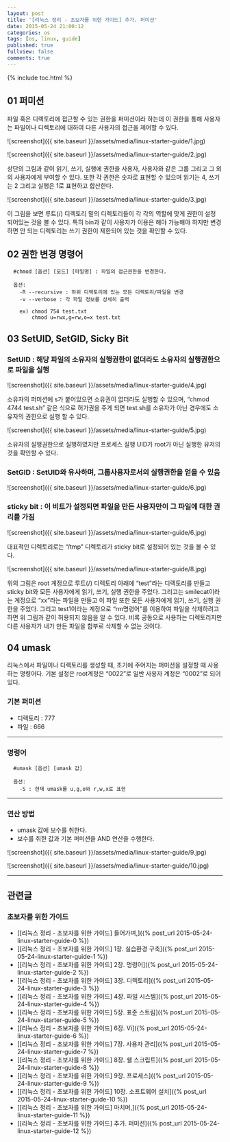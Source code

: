 ```yaml
---
layout: post
title: '[리눅스 정리 - 초보자를 위한 가이드] 추가. 퍼미션'
date: 2015-05-24 21:00:12
categories: os
tags: [os, linux, guide]
published: true
fullview: false
comments: true
---
```


{% include toc.html %}

## 01 퍼미션

파일 혹은 디렉토리에 접근할 수 있는 권한을 퍼미션이라 하는데 이 권한을 통해 사용자는 파일이나 디렉토리에 대하여 다른 사용자의 접근을 제어할 수 있다.

![screenshot]({{ site.baseurl }}/assets/media/linux-starter-guide/1.jpg)

![screenshot]({{ site.baseurl }}/assets/media/linux-starter-guide/2.jpg)

상단의 그림과 같이 읽기, 쓰기, 실행에 권한을 사용자, 사용자와 같은 그룹 그리고 그 외의 사용자에게 부여할 수 있다. 또한 각 권한은 숫자로 표현할 수 있으며 읽기는 4, 쓰기는 2 그리고 실행은 1로 표현하고 합산한다.

![screenshot]({{ site.baseurl }}/assets/media/linux-starter-guide/3.jpg)

이 그림을 보면 루트(/) 디렉토리 밑의 디렉토리들이 각 각의 역할에 맞게 권한이 설정 되어있는 것을 볼 수 있다. 특히 bin과 같이 사용자가 이용은 해야 가능해야 하지만 변경하면 안 되는 디렉토리는 쓰기 권한이 제한되어 있는 것을 확인할 수 있다.


## 02 권한 변경 명령어

      #chmod [옵션] [모드] [파일명] : 파일의 접근권한을 변경한다.

      옵션:
      	-R --recursive : 하위 디렉토리에 있는 모든 디렉토리/파일을 변경
      	-v --verbose : 각 파일 정보를 상세히 출력

      	ex) chmod 754 test.txt
          	chmod u=rwx,g=rw,o=x test.txt


## 03 SetUID, SetGID, Sicky Bit

### SetUID : 해당 파일의 소유자의 실행권한이 없더라도 소유자의 실행권한으로 파일을 실행

![screenshot]({{ site.baseurl }}/assets/media/linux-starter-guide/4.jpg)

소유자의 퍼미션에 s가 붙어있으면 소유권이 없더라도 실행할 수 있으며, “chmod 4744 test.sh” 같은 식으로 허가권을 주게 되면 test.sh를 소유자가 아닌 경우에도 소유자의 권한으로 실행 할 수 있다.

![screenshot]({{ site.baseurl }}/assets/media/linux-starter-guide/5.jpg)

소유자의 실행권한으로 실행하였지만 프로세스 실행 UID가 root가 아닌 실행한 유저의 것을 확인할 수 있다.

### SetGID : SetUID와 유사하며, 그룹사용자로서의 실행권한을 얻을 수 있음 

![screenshot]({{ site.baseurl }}/assets/media/linux-starter-guide/6.jpg)

### sticky bit : 이 비트가 설정되면 파일을 만든 사용자만이 그 파일에 대한 권리를 가짐

![screenshot]({{ site.baseurl }}/assets/media/linux-starter-guide/6.jpg)

대표적인 디렉토리로는 “/tmp” 디렉토리가 sticky bit로 설정되어 있는 것을 볼 수 있다.

![screenshot]({{ site.baseurl }}/assets/media/linux-starter-guide/8.jpg)

위의 그림은 root 계정으로 루트(/) 디렉토리 아래에 “test”라는 디렉토리를 만들고 sticky bit와 모든 사용자에게 읽기, 쓰기, 실행 권한을 주었다. 그리고는 smilecat이라는 계정으로 “xx”라는 파일을 만들고 이 파일 또한 모든 사용자에게 읽기, 쓰기, 실행 권한을 주었다. 그리고 test1이라는 계정으로 “rm명령어”를 이용하여 파일을 삭제하려고 하면 위 그림과 같이 허용되지 않음을 알 수 있다. 비록 공동으로 사용하는 디렉토리지만 다른 사용자가 내가 만든 파일을 함부로 삭제할 수 없는 것이다.


## 04 umask

리눅스에서 파일이나 디렉토리를 생성할 때, 초기에 주어지는 퍼미션을 설정할 때 사용하는 명령어다. 기본 설정은 root계정은 “0022”로 일반 사용자 계정은 “0002”로 되어있다.


### 기본 퍼미션

* 디렉토리 : 777
* 파일 : 666

* * *

### 명령어

      #umask [옵션] [umask 값]

      옵션:
      	-S : 현재 umask를 u,g,o와 r,w,x로 표현

* * *

### 연산 방법

* umask 값에 보수를 취한다.
* 보수를 취한 값과 기본 퍼미션을 AND 연산을 수행한다.

![screenshot]({{ site.baseurl }}/assets/media/linux-starter-guide/9.jpg)

![screenshot]({{ site.baseurl }}/assets/media/linux-starter-guide/10.jpg)


* * *

## 관련글

### 초보자를 위한 가이드

* [[리눅스 정리 - 초보자를 위한 가이드] 들어가며,]({% post_url 2015-05-24-linux-starter-guide-0 %})
* [[리눅스 정리 - 초보자를 위한 가이드] 1장. 실습환경 구축]({% post_url 2015-05-24-linux-starter-guide-1 %})
* [[리눅스 정리 - 초보자를 위한 가이드] 2장. 명령어]({% post_url 2015-05-24-linux-starter-guide-2 %})
* [[리눅스 정리 - 초보자를 위한 가이드] 3장. 디렉토리]({% post_url 2015-05-24-linux-starter-guide-3 %})
* [[리눅스 정리 - 초보자를 위한 가이드] 4장. 파일 시스템]({% post_url 2015-05-24-linux-starter-guide-4 %})
* [[리눅스 정리 - 초보자를 위한 가이드] 5장. 표준 스트림]({% post_url 2015-05-24-linux-starter-guide-5 %})
* [[리눅스 정리 - 초보자를 위한 가이드] 6장. Vi]({% post_url 2015-05-24-linux-starter-guide-6 %})
* [[리눅스 정리 - 초보자를 위한 가이드] 7장. 사용자 관리]({% post_url 2015-05-24-linux-starter-guide-7 %})
* [[리눅스 정리 - 초보자를 위한 가이드] 8장. 쉘 스크립트]({% post_url 2015-05-24-linux-starter-guide-8 %})
* [[리눅스 정리 - 초보자를 위한 가이드] 9장. 프로세스]({% post_url 2015-05-24-linux-starter-guide-9 %})
* [[리눅스 정리 - 초보자를 위한 가이드] 10장. 소프트웨어 설치]({% post_url 2015-05-24-linux-starter-guide-10 %})
* [[리눅스 정리 - 초보자를 위한 가이드] 마치며,]({% post_url 2015-05-24-linux-starter-guide-11 %})
* [[리눅스 정리 - 초보자를 위한 가이드] 추가. 퍼미션]({% post_url 2015-05-24-linux-starter-guide-12 %})

